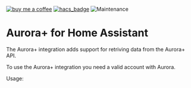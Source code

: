 [![buy me a coffee](https://img.shields.io/badge/If%20you%20like%20it-Buy%20us%20a%20coffee-green.svg?style=for-the-badge)](https://www.buymeacoffee.com/leighcurran)
[![hacs_badge](https://img.shields.io/badge/HACS-Default-yellow.svg?style=for-the-badge)](https://github.com/custom-components/hacs)
![Maintenance](https://img.shields.io/maintenance/yes/2021.svg)

# Aurora+ for Home Assistant

The Aurora+ integration adds support for retriving data from the Aurora+ API.

To use the Aurora+ integration you need a valid account with Aurora.

Usage:
